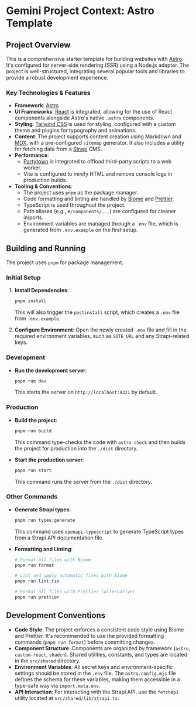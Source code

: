 # Gemini Project Context: Astro Template

## Project Overview

This is a comprehensive starter template for building websites with [Astro](https://astro.build/). It's configured for server-side rendering (SSR) using a Node.js adapter. The project is well-structured, integrating several popular tools and libraries to provide a robust development experience.

### Key Technologies & Features

*   **Framework**: [Astro](https://astro.build/)
*   **UI Frameworks**: [React](https://react.dev/) is integrated, allowing for the use of React components alongside Astro's native `.astro` components.
*   **Styling**: [Tailwind CSS](https://tailwindcss.com/) is used for styling, configured with a custom theme and plugins for typography and animations.
*   **Content**: The project supports content creation using Markdown and [MDX](https://mdxjs.com/), with a pre-configured `sitemap` generator. It also includes a utility for fetching data from a [Strapi](https://strapi.io/) CMS.
*   **Performance**:
    *   [Partytown](https://partytown.builder.io/) is integrated to offload third-party scripts to a web worker.
    *   Vite is configured to minify HTML and remove console logs in production builds.
*   **Tooling & Conventions**:
    *   The project uses `pnpm` as the package manager.
    *   Code formatting and linting are handled by [Biome](https://biomejs.dev/) and [Prettier](https://prettier.io/).
    *   TypeScript is used throughout the project.
    *   Path aliases (e.g., `#/components/...`) are configured for cleaner imports.
    *   Environment variables are managed through a `.env` file, which is generated from `.env.example` on the first setup.

## Building and Running

The project uses `pnpm` for package management.

### Initial Setup

1.  **Install Dependencies**:
    ```bash
    pnpm install
    ```
    This will also trigger the `postinstall` script, which creates a `.env` file from `.env.example`.

2.  **Configure Environment**:
    Open the newly created `.env` file and fill in the required environment variables, such as `SITE_URL` and any Strapi-related keys.

### Development

*   **Run the development server**:
    ```bash
    pnpm run dev
    ```
    This starts the server on `http://localhost:4321` by default.

### Production

*   **Build the project**:
    ```bash
    pnpm run build
    ```
    This command type-checks the code with `astro check` and then builds the project for production into the `./dist` directory.

*   **Start the production server**:
    ```bash
    pnpm run start
    ```
    This command runs the server from the `./dist` directory.

### Other Commands

*   **Generate Strapi types**:
    ```bash
    pnpm run types:generate
    ```
    This command uses `openapi-typescript` to generate TypeScript types from a Strapi API documentation file.

*   **Formatting and Linting**:
    ```bash
    # Format all files with Biome
    pnpm run format

    # Lint and apply automatic fixes with Biome
    pnpm run lint:fix

    # Format all files with Prettier (alternative)
    pnpm run prettier
    ```

## Development Conventions

*   **Code Style**: The project enforces a consistent code style using Biome and Prettier. It's recommended to use the provided formatting commands (`pnpm run format`) before committing changes.
*   **Component Structure**: Components are organized by framework (`astro`, `custom-react`, `shadcn`). Shared utilities, constants, and types are located in the `src/shared` directory.
*   **Environment Variables**: All secret keys and environment-specific settings should be stored in the `.env` file. The `astro.config.mjs` file defines the schema for these variables, making them accessible in a type-safe way via `import.meta.env`.
*   **API Interaction**: For interacting with the Strapi API, use the `fetchApi` utility located at `src/shared/lib/strapi.ts`.
